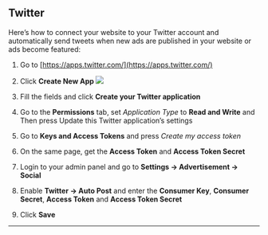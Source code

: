 ## Twitter

Here’s how to connect your website to your Twitter account and automatically send tweets when new ads are published in your website or ads become featured:

1. Go to  [https://apps.twitter.com/](https://apps.twitter.com/)

2. Click  **Create New App**
![](https://raw.githubusercontent.com/yclas/guides/master/images/autopost1.png)
3. Fill the fields and click  **Create your Twitter application**

4. Go to the  **Permissions**  tab, set  _Application Type_  to  **Read and Write**  and Then press Update this Twitter application’s settings

5. Go to  **Keys and Access Tokens**  and press  _Create my access token_

6. On the same page, get the  **Access Token**  and  **Access Token Secret**

7. Login to your admin panel and go to  **Settings -> Advertisement -> Social**

8. Enable  **Twitter -> Auto Post**  and enter the  **Consumer Key**,  **Consumer Secret**,  **Access Token**  and  **Access Token Secret**

9. Click  **Save**

----------
